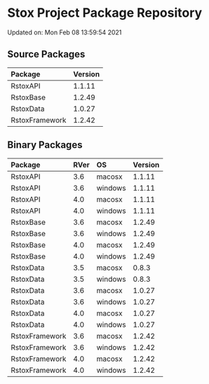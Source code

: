 # Stox Project Package Repository


Updated on: Mon Feb 08 13:59:54 2021
## Source Packages

|Package        |Version |
|:--------------|:-------|
|RstoxAPI       |1.1.11  |
|RstoxBase      |1.2.49  |
|RstoxData      |1.0.27  |
|RstoxFramework |1.2.42  |

## Binary Packages

|Package        |RVer |OS      |Version |
|:--------------|:----|:-------|:-------|
|RstoxAPI       |3.6  |macosx  |1.1.11  |
|RstoxAPI       |3.6  |windows |1.1.11  |
|RstoxAPI       |4.0  |macosx  |1.1.11  |
|RstoxAPI       |4.0  |windows |1.1.11  |
|RstoxBase      |3.6  |macosx  |1.2.49  |
|RstoxBase      |3.6  |windows |1.2.49  |
|RstoxBase      |4.0  |macosx  |1.2.49  |
|RstoxBase      |4.0  |windows |1.2.49  |
|RstoxData      |3.5  |macosx  |0.8.3   |
|RstoxData      |3.5  |windows |0.8.3   |
|RstoxData      |3.6  |macosx  |1.0.27  |
|RstoxData      |3.6  |windows |1.0.27  |
|RstoxData      |4.0  |macosx  |1.0.27  |
|RstoxData      |4.0  |windows |1.0.27  |
|RstoxFramework |3.6  |macosx  |1.2.42  |
|RstoxFramework |3.6  |windows |1.2.42  |
|RstoxFramework |4.0  |macosx  |1.2.42  |
|RstoxFramework |4.0  |windows |1.2.42  |
